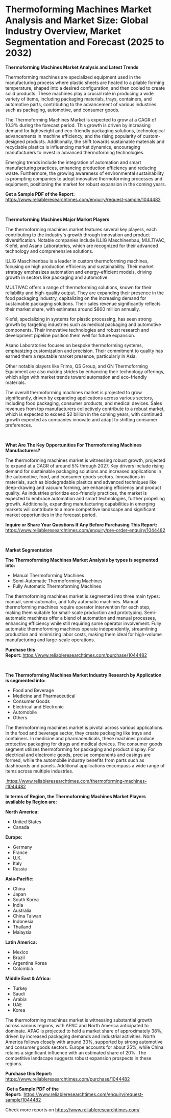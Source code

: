 <p><h1>Thermoforming Machines Market Analysis and Market Size: Global Industry Overview, Market Segmentation and Forecast (2025 to 2032)</h1></p><p><strong>Thermoforming Machines Market Analysis and Latest Trends</strong></p>
<p><p>Thermoforming machines are specialized equipment used in the manufacturing process where plastic sheets are heated to a pliable forming temperature, shaped into a desired configuration, and then cooled to create solid products. These machines play a crucial role in producing a wide variety of items, including packaging materials, trays, containers, and automotive parts, contributing to the advancement of various industries such as packaging, automotive, and consumer goods.</p><p>The Thermoforming Machines Market is expected to grow at a CAGR of 10.3% during the forecast period. This growth is driven by increasing demand for lightweight and eco-friendly packaging solutions, technological advancements in machine efficiency, and the rising popularity of custom-designed products. Additionally, the shift towards sustainable materials and recyclable plastics is influencing market dynamics, encouraging manufacturers to invest in advanced thermoforming technologies. </p><p>Emerging trends include the integration of automation and smart manufacturing practices, enhancing production efficiency and reducing waste. Furthermore, the growing awareness of environmental sustainability is prompting companies to adopt innovative thermoforming processes and equipment, positioning the market for robust expansion in the coming years.</p></p>
<p><strong>Get a Sample PDF of the Report:&nbsp;</strong> <a href="https://www.reliableresearchtimes.com/enquiry/request-sample/1044482?utm_campaign=2627&utm_medium=2&utm_source=Github&utm_content=ia&utm_term=08042025&utm_id=thermoforming-machines">https://www.reliableresearchtimes.com/enquiry/request-sample/1044482</a></p>
<p>&nbsp;</p>
<p><strong>Thermoforming Machines Major Market Players</strong></p>
<p><p>The thermoforming machines market features several key players, each contributing to the industry's growth through innovation and product diversification. Notable companies include ILLIG Maschinenbau, MULTIVAC, Kiefel, and Asano Laboratories, which are recognized for their advanced technology and comprehensive solutions. </p><p>ILLIG Maschinenbau is a leader in custom thermoforming machines, focusing on high production efficiency and sustainability. Their market strategy emphasizes automation and energy-efficient models, driving growth in sectors like packaging and automotive. </p><p>MULTIVAC offers a range of thermoforming solutions, known for their reliability and high-quality output. They are expanding their presence in the food packaging industry, capitalizing on the increasing demand for sustainable packaging solutions. Their sales revenue significantly reflects their market share, with estimates around $800 million annually.</p><p>Kiefel, specializing in systems for plastic processing, has seen strong growth by targeting industries such as medical packaging and automotive components. Their innovative technologies and robust research and development pipeline position them well for future expansion.</p><p>Asano Laboratories focuses on bespoke thermoforming systems, emphasizing customization and precision. Their commitment to quality has earned them a reputable market presence, particularly in Asia.</p><p>Other notable players like Frimo, QS Group, and GN Thermoforming Equipment are also making strides by enhancing their technology offerings, which align with market trends toward automation and eco-friendly materials.</p><p>The overall thermoforming machines market is projected to grow significantly, driven by expanding applications across various sectors, including food packaging, consumer products, and medical devices. Sales revenues from top manufacturers collectively contribute to a robust market, which is expected to exceed $2 billion in the coming years, with continued growth expected as companies innovate and adapt to shifting consumer preferences.</p></p>
<p>&nbsp;</p>
<p><strong>What Are The Key Opportunities For Thermoforming Machines Manufacturers?</strong></p>
<p><p>The thermoforming machines market is witnessing robust growth, projected to expand at a CAGR of around 5% through 2027. Key drivers include rising demand for sustainable packaging solutions and increased applications in the automotive, food, and consumer goods sectors. Innovations in materials, such as biodegradable plastics and advanced techniques like deep-drawing and vacuum forming, are enhancing efficiency and product quality. As industries prioritize eco-friendly practices, the market is expected to embrace automation and smart technologies, further propelling growth. Additionally, expanding manufacturing capabilities in emerging markets will contribute to a more competitive landscape and significant market opportunities in the forecast period.</p></p>
<p><strong>Inquire or Share Your Questions If Any Before Purchasing This Report:</strong> <a href="https://www.reliableresearchtimes.com/enquiry/pre-order-enquiry/1044482?utm_campaign=2627&utm_medium=2&utm_source=Github&utm_content=ia&utm_term=08042025&utm_id=thermoforming-machines">https://www.reliableresearchtimes.com/enquiry/pre-order-enquiry/1044482</a></p>
<p>&nbsp;</p>
<p><strong>Market Segmentation</strong></p>
<p><strong>The Thermoforming Machines Market Analysis by types is segmented into:</strong></p>
<p><ul><li>Manual Thermoforming Machines</li><li>Semi-Automatic Thermoforming Machines</li><li>Fully Automatic Thermoforming Machines</li></ul></p>
<p><p>The thermoforming machines market is segmented into three main types: manual, semi-automatic, and fully automatic machines. Manual thermoforming machines require operator intervention for each step, making them suitable for small-scale production and prototyping. Semi-automatic machines offer a blend of automation and manual processes, enhancing efficiency while still requiring some operator involvement. Fully automatic thermoforming machines operate independently, streamlining production and minimizing labor costs, making them ideal for high-volume manufacturing and large-scale operations.</p></p>
<p><strong>Purchase this Report:&nbsp;</strong><a href="https://www.reliableresearchtimes.com/purchase/1044482?utm_campaign=2627&utm_medium=2&utm_source=Github&utm_content=ia&utm_term=08042025&utm_id=thermoforming-machines">https://www.reliableresearchtimes.com/purchase/1044482</a></p>
<p>&nbsp;</p>
<p><strong>The Thermoforming Machines Market Industry Research by Application is segmented into:</strong></p>
<p><ul><li>Food and Beverage</li><li>Medicine and Pharmaceutical</li><li>Consumer Goods</li><li>Electrical and Electronic</li><li>Automobile</li><li>Others</li></ul></p>
<p><p>The thermoforming machines market is pivotal across various applications. In the food and beverage sector, they create packaging like trays and containers. In medicine and pharmaceuticals, these machines produce protective packaging for drugs and medical devices. The consumer goods segment utilizes thermoforming for packaging and product display. For electrical and electronic goods, precise components and casings are formed, while the automobile industry benefits from parts such as dashboards and panels. Additional applications encompass a wide range of items across multiple industries.</p></p>
<p><a href="https://www.reliableresearchtimes.com/thermoforming-machines-r1044482?utm_campaign=2627&utm_medium=2&utm_source=Github&utm_content=ia&utm_term=08042025&utm_id=thermoforming-machines">&nbsp;https://www.reliableresearchtimes.com/thermoforming-machines-r1044482</a></p>
<p><strong>In terms of Region, the Thermoforming Machines Market Players available by Region are:</strong></p>
<p>
    <p> <strong> North America: </strong>
        <ul>
            <li>United States</li>
            <li>Canada</li>
        </ul>
        </p> 
    <p> <strong> Europe: </strong>
        <ul>
            <li>Germany</li>
            <li>France</li>
            <li>U.K.</li>
            <li>Italy</li>
            <li>Russia</li>
        </ul>
        </p> 
    <p> <strong> Asia-Pacific: </strong>
        <ul>
            <li>China</li>
            <li>Japan</li>
            <li>South Korea</li>
            <li>India</li>
            <li>Australia</li>
            <li>China Taiwan</li>
            <li>Indonesia</li>
            <li>Thailand</li>
            <li>Malaysia</li>
        </ul>
        </p> 
    <p> <strong> Latin America: </strong>
        <ul>
            <li>Mexico</li>
            <li>Brazil</li>
            <li>Argentina Korea</li>
            <li>Colombia</li>
        </ul>
        </p> 
    <p> <strong> Middle East & Africa: </strong>
        <ul>
            <li>Turkey</li>
            <li>Saudi</li>
            <li>Arabia</li>
            <li>UAE</li>
            <li>Korea</li>
        </ul>
    </p>
    </p>
<p><p>The thermoforming machines market is witnessing substantial growth across various regions, with APAC and North America anticipated to dominate. APAC is projected to hold a market share of approximately 38%, driven by increased packaging demands and industrial activities. North America follows closely with around 30%, supported by strong automotive and consumer goods sectors. Europe accounts for about 25%, while China retains a significant influence with an estimated share of 20%. The competitive landscape suggests robust expansion prospects in these regions.</p></p>
<p><strong>Purchase this Report: </strong><a href="https://www.reliableresearchtimes.com/purchase/1044482?utm_campaign=2627&utm_medium=2&utm_source=Github&utm_content=ia&utm_term=08042025&utm_id=thermoforming-machines">https://www.reliableresearchtimes.com/purchase/1044482</a></p>
<p>&nbsp;<strong>Get a Sample PDF of the Report:&nbsp;&nbsp;</strong><a href="https://www.reliableresearchtimes.com/enquiry/request-sample/1044482?utm_campaign=2627&utm_medium=2&utm_source=Github&utm_content=ia&utm_term=08042025&utm_id=thermoforming-machines">https://www.reliableresearchtimes.com/enquiry/request-sample/1044482</a></p>
<p><strong></strong></p>
<p>Check more reports on <a href="https://www.reliableresearchtimes.com/?utm_campaign=2627&utm_medium=2&utm_source=Github&utm_content=ia&utm_term=08042025&utm_id=thermoforming-machines">https://www.reliableresearchtimes.com/</a></p>